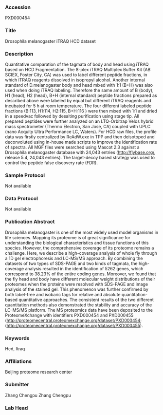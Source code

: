 ### Accession
PXD000454

### Title
Drosophila melanogaster iTRAQ HCD dataset

### Description
Quantitative comparation of the tagmata of body and head using iTRAQ based on HCD Fragmentation. The 8-plex iTRAQ Multiplex Buffer Kit (AB SCIEX, Foster City, CA) was used to label different peptide fractions, in which iTRAQ reagents dissolved in isopropyl alcohol. Another internal standard of D.melanogaster body and head mixed with 1:1 (B+H) was also used when doing iTRAQ labeling. Therefore the same amount of B (body), H1 (head), H2 (head), B+H (internal standard) peptide fractions prepared as described above were labeled by equal but different iTRAQ reagents and incubated for 5 h at room temperature. The four different labeled peptide fractions (B:113, H1:114, H2:115, B+H:116 ) were then mixed with 1:1 and dried in a speedvac followed by desalting purification using stage tip. All prepared peptides were further analyzed on an LTQ-Orbitrap Velos hybrid mass spectrometer (Thermo Electron, San Jose, CA) coupled with UPLC (nano Acquity Ultra Performance LC, Waters). For HCD raw files, the profile data was firstly centralized by ReAdW.exe in TPP and then deisotoped and deconvoluted using in-house made scripts to improve the identification rate of spectra. All MGF files were searched using Mascot 2.3 against a Drosophila melanogaster database with 24,043 entries (http://flybase.org/, release 5.4, 24,043 entries). The target-decoy based strategy was used to control the peptide false discovery rate (FDR).

### Sample Protocol
Not available

### Data Protocol
Not available

### Publication Abstract
Drosophila melanogaster is one of the most widely used model organisms in life sciences. Mapping its proteome is of great significance for understanding the biological characteristics and tissue functions of this species. However, the comprehensive coverage of its proteome remains a challenge. Here, we describe a high-coverage analysis of whole fly through a 1D gel electrophoresis and LC-MS/MS approach. By combining the datasets of two types of SDS-PAGE and two kinds of tagmata, the high-coverage analysis resulted in the identification of 5262 genes, which correspond to 38.23% of the entire coding genes. Moreover, we found that the fly head and body have different molecular weight distributions of their proteomes when the proteins were resolved with SDS-PAGE and image analysis of the stained gel. This phenomenon was further confirmed by both label-free and isobaric tags for relative and absolute quantitation-based quantitative approaches. The consistent results of the two different quantitation methods also demonstrated the stability and accuracy of the LC-MS/MS platform. The MS proteomics data have been deposited to the ProteomeXchange with identifiers PXD000454 and PXD000455 (http://proteomecentral.proteomexchange.org/dataset/PXD000454; (http://proteomecentral.proteomexchange.org/dataset/PXD000455).

### Keywords
Hcd, Itraq

### Affiliations
Beijing proteome research center

### Submitter
Zhang Chengpu Zhang Chengpu

### Lab Head


